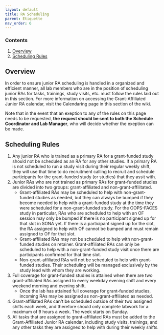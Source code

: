 ```yaml
---
layout: default
title: RA Scheduling
parent: Etiquette
nav_order: 6
---
```


### Contents
1. [Overview](#overview)
2. [Scheduling Rules](#scheduling-rules)


## Overview
In order to ensure junior RA scheduling is handled in a organized and efficient manner, all lab members who are in the position of scheduling junior RAs for tasks, trainings, study visits, etc. must follow the rules laid out in this section. For more information on accessing the Grant-Affiliated Junior RA calendar, visit the Calendaring page in this section of the wiki.

Note that in the event that an exeption to any of the rules on this page needs to be requested, **the request should be sent to both the Schedule Coordinator and Lab Manager**, who will decide whether the exeption can be made.


## Scheduling Rules
1. Any junior RA who is trained as a primary RA for a grant-funded study should not be scheduled as an RA for any other studies. If a primary RA is not scheduled to run a study visit during their regular weekly shift, they will use that time to do recruitment calling to recruit and schedule participants for the grant-funded study (or studies) that they assit with.
2. Junior RAs who are not trained as primary RAs for grant-funded studies are divided into two groups: grant-affiliated and non-grant-affilitated.
    * Grant-affiliated RAs may be scheduled to help with non-grant-funded studies as needed, but they can always be bumped if they become needed to help with a grant-funded study at the time they were scheduled for a non-grant-funded study. For the OOPS-FACES study in particular, RAs who are scheduled to help with an OF session may only be bumped if there is no participant signed up for that slot in SONA yet. If there is a participant signed up for the slot, the RA assigned to help with OF cannot be bumped and must remain assigned to OF for that slot.
    * Grant-affiliated RAs may not be scheduled to help with non-grant-funded studies on retainer. Grant-affiliated RAs can only be scheduled to help with a non-grant-funded study visit once there are participants confirmed for that time slot.
    * Non-grant-affiliated RAs will not be scheduled to help with grant-funded studies. Their scheduling will be managed exclusively by the study lead with whom they are working.
4. Full coverage for grant-funded studies is attained when there are two grant-affiliated RAs assigned to every weekday evening shift and every weekend morning and evening shift.
    * Once the lab has attained full coverage for grant-funded studies, incoming RAs may be assigned as non-grant-affiliated as needed.
5. Grant-affiliated RAs can't be scheduled outside of their two assigned shifts each week, and therefore should only complete labwork for a maximum of 9 hours a week. The week starts on Sunday.
6. All tasks that are assigned to grant-affiliated RAs must be added to the Grant-Affiliated Junior RA calendar, including study visits, trainings, and any other tasks they are assigned to help with during their weekly shifts.
